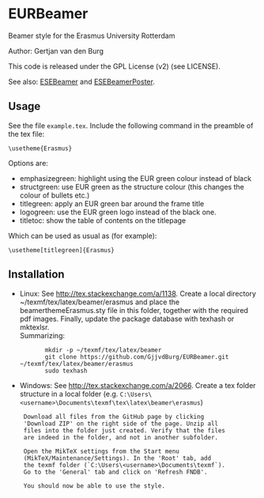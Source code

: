 EURBeamer
=========

Beamer style for the Erasmus University Rotterdam

Author: Gertjan van den Burg

This code is released under the GPL License (v2) (see LICENSE).

See also: [ESEBeamer](http://github.com/GjjvdBurg/ESEBeamer) and [ESEBeamerPoster](http://github.com/GjjvdBurg/ESEBeamerPoster).

Usage
-----
See the file `example.tex`. Include the following command
in the preamble of the tex file:

    \usetheme{Erasmus}

Options are:

  - emphasizegreen: highlight using the EUR green colour
    instead of black
  - structgreen: use EUR green as the structure colour 
    (this changes the colour of bullets etc.)
  - titlegreen: apply an EUR green bar around the frame title
  - logogreen: use the EUR green logo instead of the black
    one.
  - titletoc: show the table of contents on the titlepage

Which can be used as usual as (for example):

    \usetheme[titlegreen]{Erasmus}


Installation
------------

- Linux: See http://tex.stackexchange.com/a/1138. Create a
	 local directory ~/texmf/tex/latex/beamer/erasmus and place the 
         beamerthemeErasmus.sty file in this folder, together with the 
         required pdf images.  Finally, update the package database 
         with texhash or mktexlsr.  
         Summarizing:

             mkdir -p ~/texmf/tex/latex/beamer
             git clone https://github.com/GjjvdBurg/EURBeamer.git ~/texmf/tex/latex/beamer/erasmus
             sudo texhash

- Windows: See http://tex.stackexchange.com/a/2066. Create a tex folder 
	   structure in a local folder (e.g. `C:\Users\<username>\Documents\texmf\tex\latex\beamer\erasmus`)
           
 	   Download all files from the GitHub page by clicking
	   'Download ZIP' on the right side of the page. Unzip all 
	   files into the folder just created. Verify that the files
	   are indeed in the folder, and not in another subfolder.
	
	   Open the MikTeX settings from the Start menu
	   (MikTeX/Maintenance/Settings). In the 'Root' tab, add
	   the texmf folder (`C:\Users\<username>\Documents\texmf`).
	   Go to the 'General' tab and click on 'Refresh FNDB'.
	
	   You should now be able to use the style.
